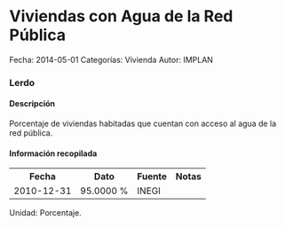 Viviendas con Agua de la Red Pública
=====

Fecha: 2014-05-01
Categorías: Vivienda
Autor: IMPLAN

### Lerdo

#### Descripción

Porcentaje de viviendas habitadas que cuentan con acceso al agua de la red pública.

#### Información recopilada

<table class="table table-hover table-bordered">
  <tr><th>Fecha</th><th>Dato</th><th>Fuente</th><th>Notas</th></tr>
  <tr><td>2010-12-31</td><td>95.0000 %</td><td>INEGI</td><td></td></tr>
</table>

Unidad: Porcentaje.
